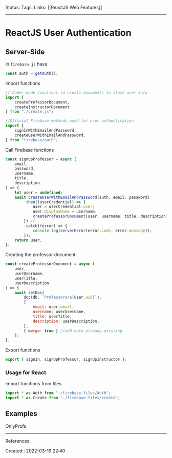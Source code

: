 Status: 
Tags: 
Links: [[ReactJS Web Features]]
___

# ReactJS User Authentication
## Server-Side
In `firebase.js` have
```js
const auth = getAuth(); 
```

Import functions
```js
// Coder-made functions to create documents to store user info
import { 
	createProfessorDocument,
	createInstructorDocument 
} from "./create.js"; 

//Official Firebase methods used for user authentication
import { 
	signInWithEmailAndPassword,
	createUserWithEmailAndPassword,
} from "firebase/auth";  
```

Call Firebase functions
```js
const signUpProfessor = async (
    email,
    password,
    username,
    title,
    description
) => {
    let user = undefined;
    await createUserWithEmailAndPassword(auth, email, password)
        .then((userCredential) => {
            user = userCredential.user;
            user.displayName = username;
            createProfessorDocument(user, username, title, description);
        }) //
        .catch((error) => {
            console.log(serverError(error.code, error.message));
        });
    return user;
};
```

Creating the professor document
```js
const createProfessorDocument = async (
    user,
    userUsername,
    userTitle,
    userDescription
) => {
    await setDoc(
        doc(db, `Professors/${user.uid}`),
        {
            email: user.email,
            username: userUsername,
            title: userTitle,
            description: userDescription,
        },
        { merge: true } //add onto already-existing
    );
};

```
Export functions
```js
export { signIn, signUpProfessor, signUpInstructor };
```
### Usage for React
Import functions from files
```js
import * as Auth from "./firebase-files/Auth";
import * as Create from "./firebase-files/create";
```
## Examples
OnlyProfs

___
References:

Created:: 2022-03-19 22:40
